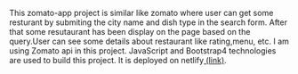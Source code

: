 This zomato-app project is similar like zomato where user can get some resturant by submiting the city name and dish type
in the search form. After that some resutaurant has been display on the page based on the query.User can see some details 
about restaurant like rating,menu, etc. I am using Zomato api in this project. JavaScript and Bootstrap4 technologies are used 
to build this project.
It is deployed on netlify[ (link)](https://zomato-app.netlify.app).
